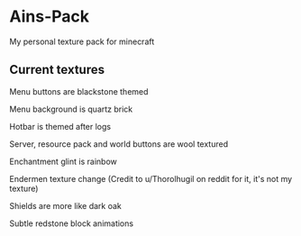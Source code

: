 # Ains-Pack
My personal texture pack for minecraft

## Current textures
Menu buttons are blackstone themed

Menu background is quartz brick

Hotbar is themed after logs

Server, resource pack and world buttons are wool textured

Enchantment glint is rainbow

Endermen texture change (Credit to u/Thorolhugil on reddit for it, it's not my texture)

Shields are more like dark oak

Subtle redstone block animations
